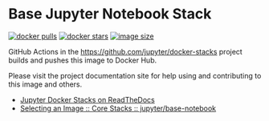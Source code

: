 # Base Jupyter Notebook Stack

[![docker pulls](https://img.shields.io/docker/pulls/jupyter/base-notebook.svg)](https://hub.docker.com/r/jupyter/base-notebook/)
[![docker stars](https://img.shields.io/docker/stars/jupyter/base-notebook.svg)](https://hub.docker.com/r/jupyter/base-notebook/)
[![image size](https://img.shields.io/docker/image-size/jupyter/base-notebook/latest)](https://hub.docker.com/r/jupyter/base-notebook/ "jupyter/base-notebook image size")

GitHub Actions in the <https://github.com/jupyter/docker-stacks> project builds and pushes this image to Docker Hub.

Please visit the project documentation site for help using and contributing to this image and others.

- [Jupyter Docker Stacks on ReadTheDocs](https://jupyter-docker-stacks.readthedocs.io/en/latest/index.html)
- [Selecting an Image :: Core Stacks :: jupyter/base-notebook](https://jupyter-docker-stacks.readthedocs.io/en/latest/using/selecting.html#jupyter-base-notebook)
